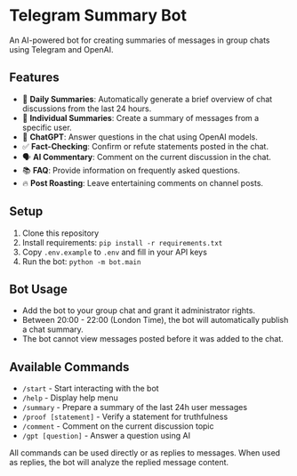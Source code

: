 # Telegram Summary Bot

An AI-powered bot for creating summaries of messages in group chats using Telegram and OpenAI.

## Features

- 📅 **Daily Summaries**: Automatically generate a brief overview of chat discussions from the last 24 hours.
- 👤 **Individual Summaries**: Create a summary of messages from a specific user.
- 🤖 **ChatGPT**: Answer questions in the chat using OpenAI models.
- ✅ **Fact-Checking**: Confirm or refute statements posted in the chat.
- 🗣️ **AI Commentary**: Comment on the current discussion in the chat.
- 📚 **FAQ**: Provide information on frequently asked questions.
- 🔥 **Post Roasting**: Leave entertaining comments on channel posts.

## Setup

1. Clone this repository
2. Install requirements: `pip install -r requirements.txt`
3. Copy `.env.example` to `.env` and fill in your API keys
4. Run the bot: `python -m bot.main`

## Bot Usage

- Add the bot to your group chat and grant it administrator rights.
- Between 20:00 - 22:00 (London Time), the bot will automatically publish a chat summary.
- The bot cannot view messages posted before it was added to the chat.

## Available Commands

- `/start` - Start interacting with the bot
- `/help` - Display help menu
- `/summary` - Prepare a summary of the last 24h user messages
- `/proof [statement]` - Verify a statement for truthfulness
- `/comment` - Comment on the current discussion topic
- `/gpt [question]` - Answer a question using AI

All commands can be used directly or as replies to messages. When used as replies, the bot will analyze the replied message content. 